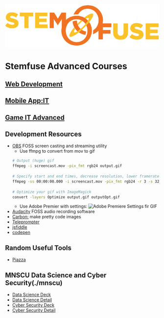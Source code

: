![logo](images/sflogo.png)

# Stemfuse Advanced Courses

## [Web Development](./webdesign)
## [Mobile App:IT](./mobile)
## [Game IT Advanced]()


## Development Resources
* [OBS](https://obsproject.com/) FOSS screen casting and streaming utility
    * Use ffmpg to convert from mov to gif
    ```bash
    # Output (huge) gif
    ffmpeg -i screencast.mov -pix_fmt rgb24 output.gif

    # Specify start and end times, decrease resolution, lower framerate
    ffmpeg -ss 00:00:00.000 -i screencast.mov -pix_fmt rgb24 -r 3 -s 320x240 -t 00:00:10.000 output.gif

    # Optimize your gif with ImageMagick
    convert -layers Optimize output.gif outputOpt.gif 
    ```
    * Use Adobe Premier with settings:
    ![Adobe Premiere Settings fir GIF](images/adpremsettings.png)
* [Audacity]() FOSS audio recording software
* [Carbon:](https://carbon.now.sh) make pretty code images
* [Teleprompter](https://telepromptermirror.com/telepromptersoftware.htm)
* [jsfiddle](https://jsfiddle.net/)
* [codepen](codepen.io)
## Random Useful Tools
* [Piazza](https://piazza.com/)
## MNSCU Data Science and Cyber Security(./mnscu)
* [Data Science Deck](https://docs.google.com/presentation/d/1hoXTnFjuDYqbSW2t-kozXhX0_D9SqLhqPiE6dXySakQ/edit?usp=sharing)
* [Data Science Detail](https://docs.google.com/spreadsheets/d/1yL9WeEWctdkWa3Ht9NURmfuYAH3BPuply5p85YnFK9w/edit?usp=sharing)
* [Cyber Security Deck](https://docs.google.com/presentation/d/1eumsD-FNSRWwPybcdGsDxVcgnMiBttlN33H1yQof4JI/edit?usp=sharing)
* [Cyber Security Detail](https://docs.google.com/spreadsheets/d/1Fl4kgkWf5DaY2nm4v_gc3Kz1TbrK79enMuOExaC3OfY/edit?usp=sharing)

